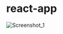 # react-app

![Screenshot_1](https://user-images.githubusercontent.com/77758154/185410874-8cda170b-c87a-42e1-8971-0f111b542154.png)
